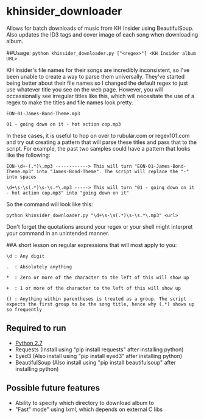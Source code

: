 # khinsider_downloader
Allows for batch downloads of music from KH Insider using BeautifulSoup. Also updates the ID3 tags and cover image of each song when downloading album. 

##Usage: 
`python khinsider_downloader.py ["<regex>"] <KH Insider album URL>`

KH Insider's file names for their songs are incredibly inconsistent, so I've been unable to create a way to parse them universally.
They've started being better about their file names so I changed the default regex to just use whatever title you see on the web page. However, you will occassionally see irregular titles like this, which will necesitate the use of a regex to make the titles and file names look pretty.

```
EON-01-James-Bond-Theme.mp3

01 - going down on it - hot action cop.mp3
```

In these cases, it is useful to hop on over to rubular.com or regex101.com and try out creating a pattern that will parse these titles and pass that to the script. For example, the past two samples could have a pattern that looks like the following:

```
EON-\d+-(.*)\.mp3 ------------> This will turn "EON-01-James-Bond-Theme.mp3" into "James-Bond-Theme". The script will replace the "-" into spaces

\d+\s-\s(.*)\s-\s.*\.mp3 -----> This will turn "01 - going down on it - hot action cop.mp3" into "going down on it"
```

So the command will look like this: 

```python khinsider_downloader.py "\d+\s-\s(.*)\s-\s.*\.mp3" <url>```

Don't forget the quotations around your regex or your shell might interpret your command in an unintended manner.

##A short lesson on regular expressions that will most apply to you:

```
\d : Any digit

.  : Absolutely anything

*  : Zero or more of the character to the left of this will show up

+  : 1 or more of the character to the left of this will show up

() : Anything within parentheses is treated as a group. The script expects the first group to be the song title, hence why (.*) shows up so frequently
```

## Required to run

* [Python 2.7](https://www.python.org/downloads/release/python-2713)
* Requests (Install using "pip install requests" after installing python)
* Eyed3 (Also install using "pip install eyed3" after installing python)
* BeautifulSoup (Also install using "pip install beautifulsoup" after installing python)

## Possible future features
* Ability to specify which directory to download album to
* "Fast" mode"  using lxml, which depends on external C libs


